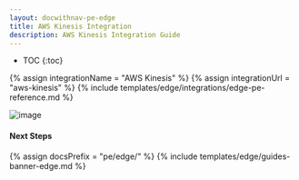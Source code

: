 ```yaml
---
layout: docwithnav-pe-edge
title: AWS Kinesis Integration
description: AWS Kinesis Integration Guide
---
```


* TOC
{:toc}

{% assign integrationName = "AWS Kinesis" %}
{% assign integrationUrl = "aws-kinesis" %}
{% include templates/edge/integrations/edge-pe-reference.md %}

![image](/images/coming-soon.jpg)

#### Next Steps

{% assign docsPrefix = "pe/edge/" %}
{% include templates/edge/guides-banner-edge.md %}
